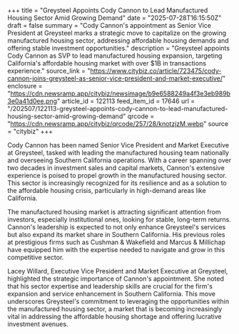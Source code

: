 +++
title = "Greysteel Appoints Cody Cannon to Lead Manufactured Housing Sector Amid Growing Demand"
date = "2025-07-28T16:15:50Z"
draft = false
summary = "Cody Cannon's appointment as Senior Vice President at Greysteel marks a strategic move to capitalize on the growing manufactured housing sector, addressing affordable housing demands and offering stable investment opportunities."
description = "Greysteel appoints Cody Cannon as SVP to lead manufactured housing expansion, targeting California's affordable housing market with over $1B in transactions experience."
source_link = "https://www.citybiz.co/article/723475/cody-cannon-joins-greysteel-as-senior-vice-president-and-market-executive/"
enclosure = "https://cdn.newsramp.app/citybiz/newsimage/b9e6588249a4f3e3eb989b3e0a41d0ee.png"
article_id = 122113
feed_item_id = 17646
url = "/202507/122113-greysteel-appoints-cody-cannon-to-lead-manufactured-housing-sector-amid-growing-demand"
qrcode = "https://cdn.newsramp.app/citybiz/qrcode/257/28/knotzjzM.webp"
source = "citybiz"
+++

<p>Cody Cannon has been named Senior Vice President and Market Executive at Greysteel, tasked with leading the manufactured housing team nationally and overseeing Southern California operations. With a career spanning over two decades in investment sales and capital markets, Cannon's extensive experience is poised to propel growth in the manufactured housing sector. This sector is increasingly recognized for its resilience and as a solution to the affordable housing crisis, particularly in high-demand areas like California.</p><p>The manufactured housing market is attracting significant attention from investors, especially institutional ones, looking for stable, long-term returns. Cannon's leadership is expected to not only enhance Greysteel's services but also expand its market share in Southern California. His previous roles at prestigious firms such as Cushman & Wakefield and Marcus & Millichap have equipped him with the expertise needed to navigate and grow in this competitive sector.</p><p>Lacey Willard, Executive Vice President and Market Executive at Greysteel, highlighted the strategic importance of Cannon's appointment. She noted that his sector expertise and leadership skills are crucial for the firm's expansion and service enhancement in Southern California. This move underscores Greysteel's commitment to leveraging the opportunities within the manufactured housing sector, a market that is becoming increasingly vital in addressing the affordable housing shortage and offering lucrative investment avenues.</p>
